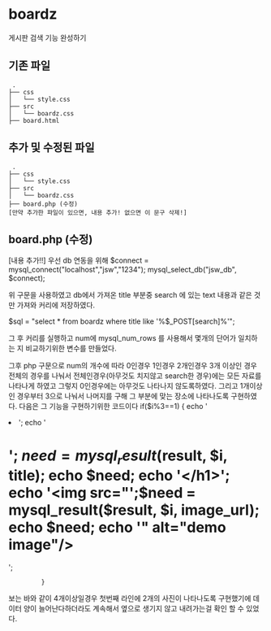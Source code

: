 # boardz
게시판 검색 기능 완성하기

## 기존 파일
```
 .
├── css
│   └── style.css
├── src
│   └── boardz.css
├── board.html
```

## 추가 및 수정된 파일
```
 .
├── css
│   └── style.css
├── src
│   └── boardz.css
├── board.php (수정)
[만약 추가한 파일이 있으면, 내용 추가! 없으면 이 문구 삭제!]
```

## board.php (수정)
[내용 추가!!]
우선 db 연동을 위해 
$connect = mysql_connect("localhost","jsw","1234");
mysql_select_db("jsw_db", $connect);

위 구문을 사용하였고
db에서 가져온 title 부분중 search 에 있는 text 내용과 같은 것만 가져와 커리에 저장하였다.

$sql = "select * from boardz where title like '%$_POST[search]%'";

그 후 커리를 실행하고 num에 mysql_num_rows 를 사용해서 몇개의 단어가 일치하는 지 비교하기위한 변수를 만들었다.

그후 php 구문으로 num의 개수에 따라 0인경우 1인경우 2개인경우 3개 이상인 경우 전체의 경우를 나눠서
전체인경우(아무것도 치지않고 search한 경우)에는 모든 자료를 나타나게 하였고
그렇지 0인경우에는 아무것도 나타나지 않도록하였다.
그리고 1개이상인 경우부터 3으로 나눠서 나머지를 구해 그 부분에 맞는 장소에  나타나도록 구현하였다.
다음은 그 기능을 구현하기위한 코드이다
if($i%3==1) {
                    echo '<li>';
                        echo '<h1>'; $need = mysql_result($result, $i, title); echo $need; echo '</h1>';
                        echo '<img src="';$need = mysql_result($result, $i, image_url); echo $need; echo '" alt="demo image"/>
                      </li>
                      </ul>';
                      
             }
보는 바와 같이 4개이상일경우 첫번째 라인에 2개의 사진이 나타나도록 구현했기에 데이터 양이 늘어난다하더라도 계속해서
옆으로 생기지 않고 내려가는걸 확인 할 수 있었다.
                                                                                        